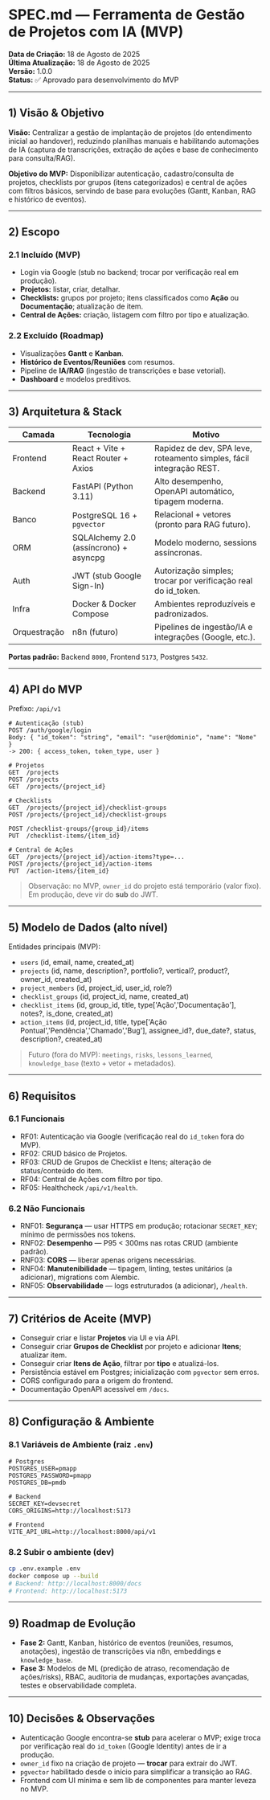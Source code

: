 # SPEC.md — Ferramenta de Gestão de Projetos com IA (MVP)

**Data de Criação:** 18 de Agosto de 2025  
**Última Atualização:** 18 de Agosto de 2025  
**Versão:** 1.0.0  
**Status:** ✅ Aprovado para desenvolvimento do MVP

---

## 1) Visão & Objetivo

**Visão:** Centralizar a gestão de implantação de projetos (do entendimento inicial ao handover), reduzindo planilhas manuais e habilitando automações de IA (captura de transcrições, extração de ações e base de conhecimento para consulta/RAG).

**Objetivo do MVP:** Disponibilizar autenticação, cadastro/consulta de projetos, checklists por grupos (itens categorizados) e central de ações com filtros básicos, servindo de base para evoluções (Gantt, Kanban, RAG e histórico de eventos).

---

## 2) Escopo

### 2.1 Incluído (MVP)
- Login via Google (stub no backend; trocar por verificação real em produção).
- **Projetos:** listar, criar, detalhar.
- **Checklists:** grupos por projeto; itens classificados como **Ação** ou **Documentação**; atualização de item.
- **Central de Ações:** criação, listagem com filtro por tipo e atualização.

### 2.2 Excluído (Roadmap)
- Visualizações **Gantt** e **Kanban**.
- **Histórico de Eventos/Reuniões** com resumos.
- Pipeline de **IA/RAG** (ingestão de transcrições e base vetorial).
- **Dashboard** e modelos preditivos.

---

## 3) Arquitetura & Stack

| Camada       | Tecnologia                                    | Motivo                                                                 |
|--------------|-----------------------------------------------|------------------------------------------------------------------------|
| Frontend     | React + Vite + React Router + Axios           | Rapidez de dev, SPA leve, roteamento simples, fácil integração REST.  |
| Backend      | FastAPI (Python 3.11)                         | Alto desempenho, OpenAPI automático, tipagem moderna.                 |
| Banco        | PostgreSQL 16 + `pgvector`                    | Relacional + vetores (pronto para RAG futuro).                        |
| ORM          | SQLAlchemy 2.0 (assíncrono) + asyncpg         | Modelo moderno, sessions assíncronas.                                 |
| Auth         | JWT (stub Google Sign-In)                     | Autorização simples; trocar por verificação real do id_token.         |
| Infra        | Docker & Docker Compose                       | Ambientes reproduzíveis e padronizados.                               |
| Orquestração | n8n (futuro)                                  | Pipelines de ingestão/IA e integrações (Google, etc.).               |

**Portas padrão:** Backend `8000`, Frontend `5173`, Postgres `5432`.

---

## 4) API do MVP

Prefixo: `/api/v1`

```http
# Autenticação (stub)
POST /auth/google/login
Body: { "id_token": "string", "email": "user@dominio", "name": "Nome" }
-> 200: { access_token, token_type, user }
```

```http
# Projetos
GET  /projects
POST /projects
GET  /projects/{project_id}
```

```http
# Checklists
GET  /projects/{project_id}/checklist-groups
POST /projects/{project_id}/checklist-groups

POST /checklist-groups/{group_id}/items
PUT  /checklist-items/{item_id}
```

```http
# Central de Ações
GET  /projects/{project_id}/action-items?type=...
POST /projects/{project_id}/action-items
PUT  /action-items/{item_id}
```

> Observação: no MVP, `owner_id` do projeto está temporário (valor fixo). Em produção, deve vir do **sub** do JWT.

---

## 5) Modelo de Dados (alto nível)

Entidades principais (MVP):

- `users` (id, email, name, created_at)
- `projects` (id, name, description?, portfolio?, vertical?, product?, owner_id, created_at)
- `project_members` (id, project_id, user_id, role?)
- `checklist_groups` (id, project_id, name, created_at)
- `checklist_items` (id, group_id, title, type['Ação','Documentação'], notes?, is_done, created_at)
- `action_items` (id, project_id, title, type['Ação Pontual','Pendência','Chamado','Bug'], assignee_id?, due_date?, status, description?, created_at)

> Futuro (fora do MVP): `meetings`, `risks`, `lessons_learned`, `knowledge_base` (texto + vetor + metadados).

---

## 6) Requisitos

### 6.1 Funcionais
- RF01: Autenticação via Google (verificação real do `id_token` fora do MVP).
- RF02: CRUD básico de Projetos.
- RF03: CRUD de Grupos de Checklist e Itens; alteração de status/conteúdo do item.
- RF04: Central de Ações com filtro por tipo.
- RF05: Healthcheck `/api/v1/health`.

### 6.2 Não Funcionais
- RNF01: **Segurança** — usar HTTPS em produção; rotacionar `SECRET_KEY`; mínimo de permissões nos tokens.
- RNF02: **Desempenho** — P95 < 300ms nas rotas CRUD (ambiente padrão).
- RNF03: **CORS** — liberar apenas origens necessárias.
- RNF04: **Manutenibilidade** — tipagem, linting, testes unitários (a adicionar), migrations com Alembic.
- RNF05: **Observabilidade** — logs estruturados (a adicionar), `/health`.

---

## 7) Critérios de Aceite (MVP)

- Conseguir criar e listar **Projetos** via UI e via API.
- Conseguir criar **Grupos de Checklist** por projeto e adicionar **Itens**; atualizar item.
- Conseguir criar **Itens de Ação**, filtrar por **tipo** e atualizá-los.
- Persistência estável em Postgres; inicialização com `pgvector` sem erros.
- CORS configurado para a origem do frontend.
- Documentação OpenAPI acessível em `/docs`.

---

## 8) Configuração & Ambiente

### 8.1 Variáveis de Ambiente (raiz `.env`)
```env
# Postgres
POSTGRES_USER=pmapp
POSTGRES_PASSWORD=pmapp
POSTGRES_DB=pmdb

# Backend
SECRET_KEY=devsecret
CORS_ORIGINS=http://localhost:5173

# Frontend
VITE_API_URL=http://localhost:8000/api/v1
```

### 8.2 Subir o ambiente (dev)
```bash
cp .env.example .env
docker compose up --build
# Backend: http://localhost:8000/docs
# Frontend: http://localhost:5173
```

---

## 9) Roadmap de Evolução

- **Fase 2:** Gantt, Kanban, histórico de eventos (reuniões, resumos, anotações), ingestão de transcrições via n8n, embeddings e `knowledge_base`.
- **Fase 3:** Modelos de ML (predição de atraso, recomendação de ações/risks), RBAC, auditoria de mudanças, exportações avançadas, testes e observabilidade completa.

---

## 10) Decisões & Observações

- Autenticação Google encontra-se **stub** para acelerar o MVP; exige troca por verificação real do `id_token` (Google Identity) antes de ir a produção.
- `owner_id` fixo na criação de projeto — **trocar** para extrair do JWT.
- `pgvector` habilitado desde o início para simplificar a transição ao RAG.
- Frontend com UI mínima e sem lib de componentes para manter leveza no MVP.
